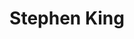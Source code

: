 ---
title: Stephen King
author_slug: stephen_king
wikipedia_url: https://en.wikipedia.org/wiki/Stephen_King
layout: author
---